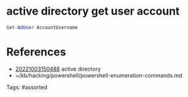 # active directory get user account
```powershell
Get-AdUser AccountUsername
```

# References
- [20221003150488](/zet/20221003150488/) active directory
- ~/kb/hacking/powershell/powershell-enumeration-commands.md

Tags:
    #assorted

